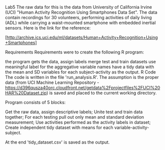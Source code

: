 Lab5
The raw data for this is the data from University of California Irvine (UCI) "Human Activity Recognition Using Smartphones Data Set". The data contain recordings for 30 volunteers, performing activities of daily living (ADL) while carrying a waist-mounted smartphone with embedded inertial sensors. Here is the link for the reference:
  
  [http://archive.ics.uci.edu/ml/datasets/Human+Activity+Recognition+Using+Smartphones]

Requirements
Requirements were to create the following R program:
  
the program gets the data, assign labels
merge test and train datasets
use meaningful label for the aggregative variable names
have a tidy data with the mean and SD variables for each subject-activity as the output.
R Code
The code is written in the file 'run_analysis.R'. The assumption is the proper data (from UCI Machine Learning Repository - https://d396qusza40orc.cloudfront.net/getdata%2Fprojectfiles%2FUCI%20HAR%20Dataset.zip) is saved and placed to the current working directory.

Program consists of 5 blocks:
  
Get the raw data, assign descriptive labels;
Unite test and train data together;
For each testing pull out only mean and standard deviation measurement;
Use activities performed as the activity labels in dataset;
Create independent tidy dataset with means for each variable-activity-subject.

At the end 'tidy_dataset.csv' is saved as the output.